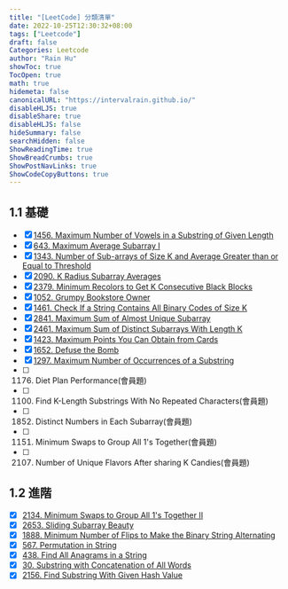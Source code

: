 ```yaml
---
title: "[LeetCode] 分類清單"
date: 2022-10-25T12:30:32+08:00
tags: ["Leetcode"]
draft: false
Categories: Leetcode
author: "Rain Hu"
showToc: true
TocOpen: true
math: true
hidemeta: false
canonicalURL: "https://intervalrain.github.io/"
disableHLJS: true
disableShare: true
disableHLJS: false
hideSummary: false
searchHidden: false
ShowReadingTime: true
ShowBreadCrumbs: true
ShowPostNavLinks: true
ShowCodeCopyButtons: true
---
```

## 1.1 基礎
- [x] [1456. Maximum Number of Vowels in a Substring of Given Length](/leetcode_list/sliding_window_dblptr/1456)  
- [x] [643. Maximum Average Subarray I](/leetcode_list/sliding_window_dblptr/643)  
- [x] [1343. Number of Sub-arrays of Size K and Average Greater than or Equal to Threshold](/leetcode_list/sliding_window_dblptr/1343)  
- [x] [2090. K Radius Subarray Averages](/leetcode_list/sliding_window_dblptr/2090)  
- [x] [2379. Minimum Recolors to Get K Consecutive Black Blocks](/leetcode_list/sliding_window_dblptr/2379)  
- [x] [1052. Grumpy Bookstore Owner](/leetcode_list/sliding_window_dblptr/1052)  
- [x] [1461. Check If a String Contains All Binary Codes of Size K](/leetcode_list/sliding_window_dblptr/1461)  
- [x] [2841. Maximum Sum of Almost Unique Subarray](/leetcode_list/sliding_window_dblptr/2841)  
- [x] [2461. Maximum Sum of Distinct Subarrays With Length K](/leetcode_list/sliding_window_dblptr/2461)  
- [x] [1423. Maximum Points You Can Obtain from Cards](/leetcode_list/sliding_window_dblptr/1423)  
- [x] [1652. Defuse the Bomb](/leetcode_list/sliding_window_dblptr/1652)  
- [x] [1297. Maximum Number of Occurrences of a Substring](/leetcode_list/sliding_window_dblptr/1297)  
- [ ] 1176. Diet Plan Performance(會員題)
- [ ] 1100. Find K-Length Substrings With No Repeated Characters(會員題)
- [ ] 1852. Distinct Numbers in Each Subarray(會員題)
- [ ] 1151. Minimum Swaps to Group All 1's Together(會員題)
- [ ] 2107. Number of Unique Flavors After sharing K Candies(會員題)

## 1.2 進階
- [x] [2134. Minimum Swaps to Group All 1's Together II](/leetcode_list/sliding_window_dblptr/2134)  
- [x] [2653. Sliding Subarray Beauty](/leetcode_list/sliding_window_dblptr/2653)  
- [x] [1888. Minimum Number of Flips to Make the Binary String Alternating](/leetcode_list/sliding_window_dblptr/1888)  
- [x] [567. Permutation in String](/leetcode_list/sliding_window_dblptr/567)    
- [x] [438. Find All Anagrams in a String](/leetcode_list/sliding_window_dblptr/438)    
- [x] [30. Substring with Concatenation of All Words](/leetcode_list/sliding_window_dblptr/30)    
- [x] [2156. Find Substring With Given Hash Value](/leetcode_list/sliding_window_dblptr/2156)  
